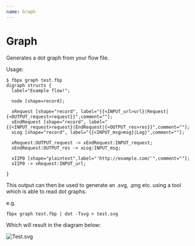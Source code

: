 ```yaml
---
name: Graph
---
```


# Graph

Generates a dot graph from your flow file.

Usage:
```
$ fbpx graph test.fbp
digraph structs {
  label="Example flow!";

  node [shape=record];

  xRequest [shape="record", label="{{<INPUT_url>url}|Request|{<OUTPUT_request>request}}",comment=""];
  xEndRequest [shape="record", label="{{<INPUT_request>request}|EndRequest|{<OUTPUT_res>res}}",comment=""];
  xLog [shape="record", label="{{<INPUT_msg>msg}|Log}",comment=""];

  xRequest:OUTPUT_request -> xEndRequest:INPUT_request;
  xEndRequest:OUTPUT_res -> xLog:INPUT_msg;

  xIIP0 [shape="plaintext",label="'http://example.com/'",comment=""];
  xIIP0 -> xRequest:INPUT_url;

}
```

This output can then be used to generate an .svg, .png etc. using a tool which is able to read dot graphs.

e.g.
```
fbpx graph test.fbp | dot -Tsvg > test.svg
```

Which will result in the diagram below:

![Test.svg](https://repos.chix.io/chix/docs/raw/master/en-US/fbpx/test.png)